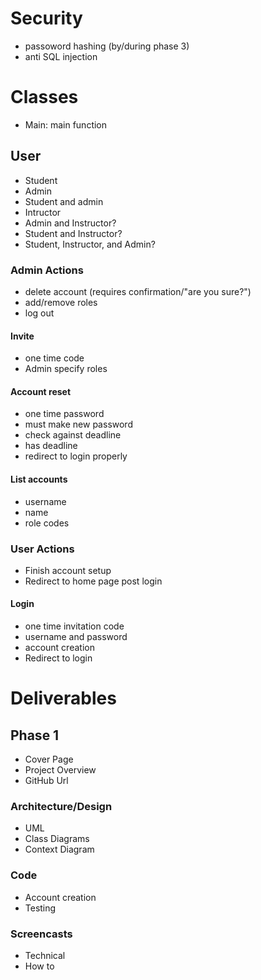 # Security
- passoword hashing (by/during phase 3)
- anti SQL injection

# Classes
- Main: main function

## User
- Student
- Admin
- Student and admin
- Intructor
- Admin and Instructor?
- Student and Instructor?
- Student, Instructor, and  Admin?

### Admin Actions
- delete account (requires confirmation/"are you sure?")
- add/remove roles
- log out

#### Invite
- one time code
- Admin specify roles

#### Account reset
- one time password
- must make new password
- check against deadline
- has deadline
- redirect to login properly

#### List accounts
- username
- name
- role codes

### User Actions
- Finish account setup
- Redirect to home page post login

#### Login
- one time invitation code
- username and password
- account creation
- Redirect to login

# Deliverables
## Phase 1
- Cover Page
- Project Overview
- GitHub Url

### Architecture/Design
- UML
- Class Diagrams
- Context Diagram

### Code
- Account creation
- Testing



### Screencasts
- Technical
- How to
